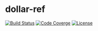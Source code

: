 # dollar-ref

[![Build Status](https://travis-ci.org/bagrat/dollar-ref.svg?branch=master)](https://travis-ci.org/bagrat/dollar-ref)
[![Code Coverge](https://codecov.io/gh/bagrat/dollar-ref/branch/master/graph/badge.svg)](https://codecov.io/gh/bagrat/dollar-ref)
[![License](https://img.shields.io/badge/license-MIT-blue.svg)](https://raw.githubusercontent.com/bagrat/dollar-ref/master/LICENSE)
